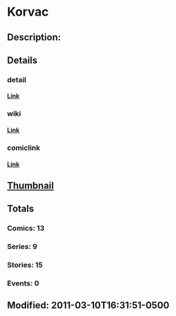 # Korvac
## Description: 
## Details
### detail
#### [Link](http://marvel.com/characters/1168/korvac?utm_campaign=apiRef&utm_source=d8455188da2836f893171a8a63981172)
### wiki
#### [Link](http://marvel.com/universe/Korvac?utm_campaign=apiRef&utm_source=d8455188da2836f893171a8a63981172)
### comiclink
#### [Link](http://marvel.com/comics/characters/1011312/korvac?utm_campaign=apiRef&utm_source=d8455188da2836f893171a8a63981172)
## [Thumbnail](http://i.annihil.us/u/prod/marvel/i/mg/6/00/4ce5a6396201b.jpg)
## Totals
### Comics: 13
### Series: 9
### Stories: 15
### Events: 0
## Modified: 2011-03-10T16:31:51-0500